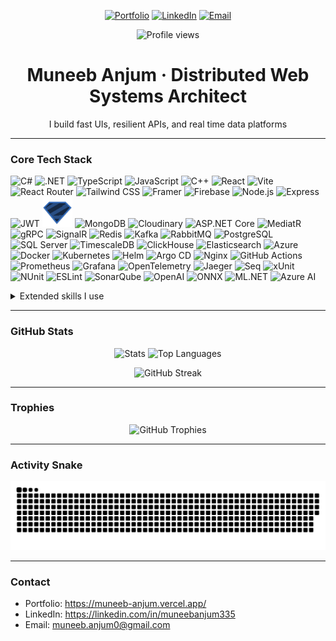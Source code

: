 <!-- Navbar -->
<p align="center">
  <a href="https://muneeb-anjum.vercel.app/"><img src="https://img.shields.io/badge/Portfolio-muneeb--anjum.vercel.app-000000?logo=vercel&logoColor=white" alt="Portfolio"></a>
  <a href="https://linkedin.com/in/muneebanjum335"><img src="https://img.shields.io/badge/LinkedIn-Muneeb%20Anjum-0A66C2?logo=linkedin&logoColor=white" alt="LinkedIn"></a>
  <a href="mailto:muneeb.anjum0@gmail.com"><img src="https://img.shields.io/badge/Email-muneeb.anjum0%40gmail.com-EA4335?logo=gmail&logoColor=white" alt="Email"></a>
</p>

<!-- Views -->
<p align="center">
  <img src="https://komarev.com/ghpvc/?username=muneeb-anjum0&style=flat&color=gray" alt="Profile views">
</p>

<h1 align="center">Muneeb Anjum · Distributed Web Systems Architect</h1>
<p align="center">I build fast UIs, resilient APIs, and real time data platforms</p>

---

### Core Tech Stack

<!-- Use SimpleIcons and Devicon SVGs. These links are reliable and white-theme friendly. -->
<p align="left">
  <!-- Languages -->
  <img title="C#" alt="C#" width="48" src="https://cdn.simpleicons.org/csharp" />
  <img title=".NET" alt=".NET" width="48" src="https://cdn.simpleicons.org/dotnet" />
  <img title="TypeScript" alt="TypeScript" width="48" src="https://cdn.simpleicons.org/typescript" />
  <img title="JavaScript" alt="JavaScript" width="48" src="https://cdn.simpleicons.org/javascript" />
  <img title="C++" alt="C++" width="48" src="https://cdn.simpleicons.org/cplusplus" />

  <!-- Frontend -->
  <img title="React" alt="React" width="48" src="https://cdn.simpleicons.org/react" />
  <img title="Vite" alt="Vite" width="48" src="https://cdn.simpleicons.org/vite" />
  <img title="React Router" alt="React Router" width="48" src="https://cdn.simpleicons.org/reactrouter" />
  <img title="Tailwind CSS" alt="Tailwind CSS" width="48" src="https://cdn.simpleicons.org/tailwindcss" />
  <img title="Framer Motion" alt="Framer" width="48" src="https://cdn.simpleicons.org/framer" />
  <img title="Firebase" alt="Firebase" width="48" src="https://cdn.simpleicons.org/firebase" />

  <!-- Backend Node -->
  <img title="Node.js" alt="Node.js" width="48" src="https://cdn.simpleicons.org/nodedotjs" />
  <img title="Express" alt="Express" width="48" src="https://cdn.simpleicons.org/express" />
  <img title="JWT" alt="JWT" width="48" src="https://cdn.simpleicons.org/jsonwebtokens" />
  <img title="Zod" alt="Zod" width="48" src="https://raw.githubusercontent.com/colinhacks/zod/master/logo.svg" />
  <img title="MongoDB" alt="MongoDB" width="48" src="https://cdn.simpleicons.org/mongodb" />
  <img title="Cloudinary" alt="Cloudinary" width="48" src="https://cdn.simpleicons.org/cloudinary" />

  <!-- Backend .NET -->
  <img title="ASP.NET Core" alt="ASP.NET Core" width="48" src="https://cdn.simpleicons.org/dotnet" />
  <img title="MediatR" alt="MediatR" width="48" src="https://cdn.simpleicons.org/nuget" />
  <img title="gRPC" alt="gRPC" width="48" src="https://cdn.simpleicons.org/grpc" />
  <img title="SignalR" alt="SignalR" width="48" src="https://cdn.simpleicons.org/microsoftazure" />
  <img title="Redis" alt="Redis" width="48" src="https://cdn.simpleicons.org/redis" />
  <img title="Kafka" alt="Kafka" width="48" src="https://cdn.simpleicons.org/apachekafka" />
  <img title="RabbitMQ" alt="RabbitMQ" width="48" src="https://cdn.simpleicons.org/rabbitmq" />
  <img title="PostgreSQL" alt="PostgreSQL" width="48" src="https://cdn.simpleicons.org/postgresql" />
  <img title="SQL Server" alt="SQL Server" width="48" src="https://cdn.simpleicons.org/microsoftsqlserver" />
  <img title="TimescaleDB" alt="TimescaleDB" width="48" src="https://cdn.simpleicons.org/timescaledb" />
  <img title="ClickHouse" alt="ClickHouse" width="48" src="https://cdn.simpleicons.org/clickhouse" />
  <img title="Elasticsearch" alt="Elasticsearch" width="48" src="https://cdn.simpleicons.org/elasticsearch" />

  <!-- Cloud and DevOps -->
  <img title="Azure" alt="Azure" width="48" src="https://cdn.simpleicons.org/microsoftazure" />
  <img title="Docker" alt="Docker" width="48" src="https://cdn.simpleicons.org/docker" />
  <img title="Kubernetes" alt="Kubernetes" width="48" src="https://cdn.simpleicons.org/kubernetes" />
  <img title="Helm" alt="Helm" width="48" src="https://cdn.simpleicons.org/helm" />
  <img title="Argo CD" alt="Argo CD" width="48" src="https://cdn.simpleicons.org/argo" />
  <img title="Nginx" alt="Nginx" width="48" src="https://cdn.simpleicons.org/nginx" />
  <img title="GitHub Actions" alt="GitHub Actions" width="48" src="https://cdn.simpleicons.org/githubactions" />
  <img title="Prometheus" alt="Prometheus" width="48" src="https://cdn.simpleicons.org/prometheus" />
  <img title="Grafana" alt="Grafana" width="48" src="https://cdn.simpleicons.org/grafana" />
  <img title="OpenTelemetry" alt="OpenTelemetry" width="48" src="https://cdn.simpleicons.org/opentelemetry" />
  <img title="Jaeger" alt="Jaeger" width="48" src="https://cdn.simpleicons.org/jaeger" />
  <img title="Seq" alt="Seq" width="48" src="https://cdn.simpleicons.org/seq" />

  <!-- Testing and Quality -->
  <img title="xUnit" alt="xUnit" width="48" src="https://cdn.simpleicons.org/x" />
  <img title="NUnit" alt="NUnit" width="48" src="https://cdn.simpleicons.org/nunit" />
  <img title="ESLint" alt="ESLint" width="48" src="https://cdn.simpleicons.org/eslint" />
  <img title="SonarQube" alt="SonarQube" width="48" src="https://cdn.simpleicons.org/sonarqube" />

  <!-- Search and AI -->
  <img title="OpenAI" alt="OpenAI" width="48" src="https://cdn.simpleicons.org/openai" />
  <img title="ONNX" alt="ONNX" width="48" src="https://cdn.simpleicons.org/onnx" />
  <img title="ML.NET" alt="ML.NET" width="48" src="https://cdn.simpleicons.org/dotnet" />
  <img title="Azure AI" alt="Azure AI" width="48" src="https://cdn.simpleicons.org/microsoftazure" />
</p>

<details>
<summary>Extended skills I use</summary>

- React, TSX, hooks, Router, Zustand, React Query, TinyMCE  
- Tailwind, PostCSS, Autoprefixer, CSS Modules, tailwind-merge, clsx  
- Framer Motion, Lenis, PWA, IndexedDB caching  
- Axios, Firebase client SDK  
- Node, Express, Helmet, CORS, rate limits, cookie parser, bcryptjs, JWT  
- Zod validation, Morgan logs, dotenv, TSX runner  
- MongoDB with Mongoose, Firebase Admin for Firestore, Storage, Auth, Cloudinary  
- Clean architecture, CQRS, vertical slices, MediatR  
- Kestrel tuning, HTTP 2 and 3, gRPC, YARP reverse proxy, SignalR  
- EF Core compiled models, Dapper hot paths, Redis caching and Streams  
- Outbox pattern, partitioning, read replicas, idempotency keys  
- Kafka, RabbitMQ, Azure Service Bus, MassTransit or NServiceBus, sagas  
- OAuth2, OIDC, IdentityServer, JWT, PASETO, mTLS, CSP, HSTS, Data Protection  
- Polly resilience, async IO, batching, pooling, perf profiling  
- OpenTelemetry traces, metrics, logs to OTLP, Prometheus, Grafana, Jaeger or Tempo, Serilog  
- REST with versioning, ETags, conditional requests, OpenAPI via NSwag or Swashbuckle, BFF pattern  
- Background jobs with Hangfire, Quartz.NET, Azure Functions durable orchestrations  
- Azure App Configuration, feature flags, ring deployments, source generators  
- Elasticsearch or OpenSearch clients, relevance tuning, percolator queries  
- ML.NET, ONNX, OpenAI SDK integration, vector search with Redis or Azure AI Search  
- GDPR tooling, audit trails, PII tokenization, quotas, tenant isolation and sharding  
- Docker, Compose, K8s, Helm, KEDA, Argo CD or Flux, Nginx, GitHub Actions, Azure DevOps  
- Testcontainers, WireMock.Net, FluentAssertions, AutoFixture, Bogus  
- Conventional commits, semantic versioning, centralized tsconfig and vite.config  
- C++ OpenGL, GLFW, GLAD, GLM, ImGui, stb_image, CMake
</details>

---

### GitHub Stats

<p align="center">
  <img height="170" src="https://github-readme-stats.vercel.app/api?username=muneeb-anjum0&show_icons=true&include_all_commits=true&count_private=true&theme=default" alt="Stats">
  <img height="170" src="https://github-readme-stats.vercel.app/api/top-langs/?username=muneeb-anjum0&layout=compact&langs_count=12&theme=default" alt="Top Languages">
</p>

<p align="center">
  <img height="170" src="https://streak-stats.demolab.com?user=muneeb-anjum0&theme=default" alt="GitHub Streak">
</p>

---

### Trophies

<p align="center">
  <img src="https://github-profile-trophy.vercel.app/?username=muneeb-anjum0&theme=flat&no-frame=true&row=1&column=7" alt="GitHub Trophies">
</p>

---

### Activity Snake

<p align="center">
  <img src="https://raw.githubusercontent.com/muneeb-anjum0/muneeb-anjum0/output/snake.svg" alt="snake animation">
</p>

---

### Contact

- Portfolio: https://muneeb-anjum.vercel.app/  
- LinkedIn: https://linkedin.com/in/muneebanjum335  
- Email: muneeb.anjum0@gmail.com
